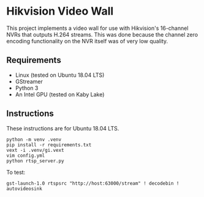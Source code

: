 # Hikvision Video Wall

This project implements a video wall for use with Hikvision's 16-channel NVRs
that outputs H.264 streams. This was done because the channel zero encoding
functionality on the NVR itself was of very low quality.

## Requirements

- Linux (tested on Ubuntu 18.04 LTS)
- GStreamer
- Python 3
- An Intel GPU (tested on Kaby Lake)

## Instructions

These instructions are for Ubuntu 18.04 LTS.

    python -m venv .venv
    pip install -r requirements.txt
    vext -i .venv/gi.vext
    vim config.yml
    python rtsp_server.py

To test:

    gst-launch-1.0 rtspsrc "http://host:63000/stream" ! decodebin ! autovideosink
